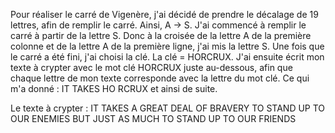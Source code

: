 Pour réaliser le carré de Vigenère, j'ai décidé de prendre le décalage de 19 lettres, afin de remplir le carré.
Ainsi, A -> S. J'ai commencé à remplir le carré à partir de la lettre S. Donc à la croisée de la lettre A de la première colonne et de la lettre A de la première ligne, j'ai mis la lettre S.
Une fois que le carré a été fini, j'ai choisi la clé.
La clé = HORCRUX.
J'ai ensuite écrit mon texte à crypter avec le mot clé HORCRUX juste au-dessous, afin que chaque lettre de mon texte corresponde avec la lettre du mot clé.
Ce qui m'a donné :
IT TAKES
HO RCRUX
et ainsi de suite.

Le texte à crypter :
IT TAKES A GREAT DEAL OF BRAVERY TO
STAND UP TO OUR ENEMIES BUT JUST AS
MUCH TO STAND UP TO OUR FRIENDS
